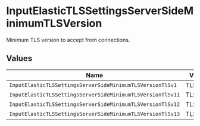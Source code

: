 # InputElasticTLSSettingsServerSideMinimumTLSVersion

Minimum TLS version to accept from connections.


## Values

| Name                                                       | Value                                                      |
| ---------------------------------------------------------- | ---------------------------------------------------------- |
| `InputElasticTLSSettingsServerSideMinimumTLSVersionTlSv1`  | TLSv1                                                      |
| `InputElasticTLSSettingsServerSideMinimumTLSVersionTlSv11` | TLSv1.1                                                    |
| `InputElasticTLSSettingsServerSideMinimumTLSVersionTlSv12` | TLSv1.2                                                    |
| `InputElasticTLSSettingsServerSideMinimumTLSVersionTlSv13` | TLSv1.3                                                    |